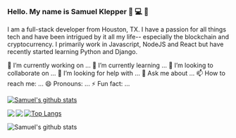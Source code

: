### Hello. My name is Samuel Klepper 🤠 💻 🔆

I am a full-stack developer from Houston, TX. I have a passion for all things tech and have been intrigued by it all my life-- especially the blockchain and cryptocurrency. I primarily work in Javascript, NodeJS and React but have recently started learning Python and Django. 

🔭 I’m currently working on ...
🌱 I’m currently learning ...
👯 I’m looking to collaborate on ...
🤔 I’m looking for help with ...
💬 Ask me about ...
📫 How to reach me: ...
😄 Pronouns: ...
⚡ Fun fact: ...

[![Samuel's github stats](https://github-readme-stats.vercel.app/api?username=samklep)](https://github.com/samklep/github-readme-stats)

<a href="https://github.com/samklep/cryptoNews">
  <img align="left" src="https://github-readme-stats.vercel.app/api/pin/?username=samklep&repo=cryptoNews" />
</a>

<a href="https://github.com/samklep/sensor">
  <img align="left" src="https://github-readme-stats.vercel.app/api/pin/?username=samklep&repo=sensor" />
</a>

[![Top Langs](https://github-readme-stats.vercel.app/api/top-langs/?username=samklep)](https://github.com/samklep/github-readme-stats)

![Samuel's  github stats](https://github-readme-stats.vercel.app/api?username=samklep&show_icons=true&theme=radical)

<!--
**SamKlep/SamKlep** is a ✨ _special_ ✨ repository because its `README.md` (this file) appears on your GitHub profile.

Here are some ideas to get you started:

- 🔭 I’m currently working on ...
- 🌱 I’m currently learning ...
- 👯 I’m looking to collaborate on ...
- 🤔 I’m looking for help with ...
- 💬 Ask me about ...
- 📫 How to reach me: ...
- 😄 Pronouns: ...
- ⚡ Fun fact: ...
-->
